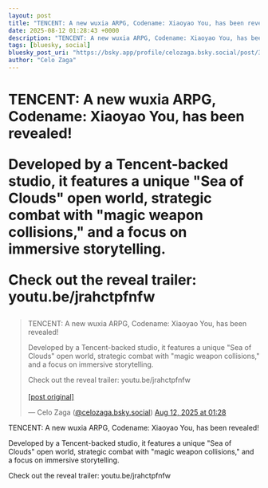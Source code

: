 ```yaml
---
layout: post
title: "TENCENT: A new wuxia ARPG, Codename: Xiaoyao You, has been revealed!   Developed by a Tencent-backed studio, it features a unique \"Sea of Clouds\" open world, strategic combat with \"magic weapon collisions,\" and a focus on immersive storytelling.  Check out the reveal trailer: youtu.be/jrahctpfnfw"
date: 2025-08-12 01:28:43 +0000
description: "TENCENT: A new wuxia ARPG, Codename: Xiaoyao You, has been revealed!   Developed by a Tencent-backed studio, it features a unique \"Sea of Clouds\" open..."
tags: [bluesky, social]
bluesky_post_uri: "https://bsky.app/profile/celozaga.bsky.social/post/3lw65uu45rc2o"
author: "Celo Zaga"
---
```


<h1 class="bluesky-post-title">TENCENT: A new wuxia ARPG, Codename: Xiaoyao You, has been revealed! 

Developed by a Tencent-backed studio, it features a unique "Sea of Clouds" open world, strategic combat with "magic weapon collisions," and a focus on immersive storytelling.

Check out the reveal trailer: youtu.be/jrahctpfnfw</h1>


<blockquote class="bluesky-embed" data-bluesky-uri="at://did:plc:lmh6rennptq77inaztnovw4b/app.bsky.feed.post/3lw65uu45rc2o" data-bluesky-embed-color-mode="system">
<p lang="">TENCENT: A new wuxia ARPG, Codename: Xiaoyao You, has been revealed! 

Developed by a Tencent-backed studio, it features a unique "Sea of Clouds" open world, strategic combat with "magic weapon collisions," and a focus on immersive storytelling.

Check out the reveal trailer: youtu.be/jrahctpfnfw<br><br><a href="https://bsky.app/profile/celozaga.bsky.social/post/3lw65uu45rc2o">[post original]</a></p>
&mdash; Celo Zaga (<a href="https://bsky.app/profile/did:plc:lmh6rennptq77inaztnovw4b">@celozaga.bsky.social</a>) <a href="https://bsky.app/profile/celozaga.bsky.social/post/3lw65uu45rc2o">Aug 12, 2025 at 01:28</a>
</blockquote>
<script async src="https://embed.bsky.app/static/embed.js" charset="utf-8"></script>


<p class="bluesky-post-description">TENCENT: A new wuxia ARPG, Codename: Xiaoyao You, has been revealed! 

Developed by a Tencent-backed studio, it features a unique "Sea of Clouds" open world, strategic combat with "magic weapon collisions," and a focus on immersive storytelling.

Check out the reveal trailer: youtu.be/jrahctpfnfw</p>
